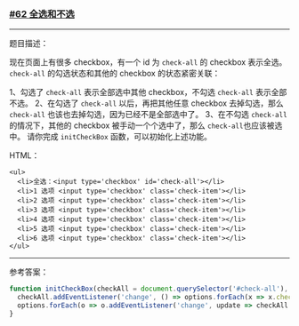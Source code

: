 ### [#62 全选和不选](http://scriptoj.mangojuice.top/problems/62)

-----
题目描述：

现在页面上有很多 checkbox，有一个 id 为 `check-all` 的 checkbox 表示全选。`check-all` 的勾选状态和其他的 checkbox 的状态紧密关联：

1、勾选了 `check-all` 表示全部选中其他 checkbox，不勾选 `check-all` 表示全部不选。
2、在勾选了 `check-all` 以后，再把其他任意 checkbox 去掉勾选，那么 `check-all` 也该也去掉勾选，因为已经不是全部选中了。
3、在不勾选 `check-all` 的情况下，其他的 checkbox 被手动一个个选中了，那么 `check-all`也应该被选中。
请你完成 `initCheckBox` 函数，可以初始化上述功能。

HTML：
```
<ul>
  <li>全选：<input type='checkbox' id='check-all'></li>
  <li>1 选项 <input type='checkbox' class='check-item'></li>
  <li>2 选项 <input type='checkbox' class='check-item'></li>
  <li>3 选项 <input type='checkbox' class='check-item'></li>
  <li>4 选项 <input type='checkbox' class='check-item'></li>
  <li>5 选项 <input type='checkbox' class='check-item'></li>
  <li>6 选项 <input type='checkbox' class='check-item'></li>
</ul>
```

----
参考答案：

```js
function initCheckBox(checkAll = document.querySelector('#check-all'), options = Array.from(document.querySelectorAll('.check-item'))) {
  checkAll.addEventListener('change', () => options.forEach(x => x.checked = checkAll.checked))
  options.forEach(o => o.addEventListener('change', update => checkAll.checked = options.every(x => x.checked)))
}
```
